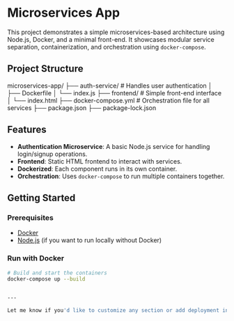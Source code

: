 # Microservices App

This project demonstrates a simple microservices-based architecture using Node.js, Docker, and a minimal front-end. It showcases modular service separation, containerization, and orchestration using `docker-compose`.

## Project Structure

microservices-app/
├── auth-service/ # Handles user authentication
│ ├── Dockerfile
│ └── index.js
├── frontend/ # Simple front-end interface
│ └── index.html
├── docker-compose.yml # Orchestration file for all services
├── package.json
├── package-lock.json


## Features

- **Authentication Microservice**: A basic Node.js service for handling login/signup operations.
- **Frontend**: Static HTML frontend to interact with services.
- **Dockerized**: Each component runs in its own container.
- **Orchestration**: Uses `docker-compose` to run multiple containers together.

## Getting Started

### Prerequisites

- [Docker](https://docs.docker.com/get-docker/)
- [Node.js](https://nodejs.org/en) (if you want to run locally without Docker)

### Run with Docker

```bash
# Build and start the containers
docker-compose up --build


---

Let me know if you'd like to customize any section or add deployment instructions. ​:contentReference[oaicite:0]{index=0}​
